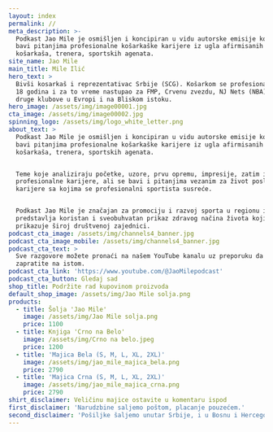 ```yaml
---
layout: index
permalink: //
meta_description: >-
  Podkast Jao Mile je osmišljen i koncipiran u vidu autorske emisije koja se
  bavi pitanjima profesionalne košarkaške karijere iz ugla afirmisanih
  košarkaša, trenera, sportskih agenata.
site_name: Jao Mile
main_title: Mile Ilić
hero_text: >
  Bivši kosarkaš i reprezentativac Srbije (SCG). Košarkom se profesionalno bavio
  18 godina i za to vreme nastupao za FMP, Crvenu zvezdu, NJ Nets (NBA) i mnoge
  druge klubove u Evropi i na Bliskom istoku.
hero_image: /assets/img/image00001.jpg
cta_image: /assets/img/image00002.jpg
spinning_logo: /assets/img/logo_white_letter.png
about_text: >
  Podkast Jao Mile je osmišljen i koncipiran u vidu autorske emisije koja se
  bavi pitanjima profesionalne košarkaške karijere iz ugla afirmisanih
  košarkaša, trenera, sportskih agenata.


  Teme koje analiziraju početke, uzore, prvu opremu, impresije, zatim izazove
  profesionalne karijere, ali se bavi i pitanjima vezanim za život posle
  karijere sa kojima se profesionalni sportista susreće.


  Podkast Jao Mile je značajan za promociju i razvoj sporta u regionu i
  predstavlja koristan i sveobuhvatan prikaz zdravog načina života koji se
  prikazuje široj društvenoj zajednici.
podcast_cta_image: /assets/img/channels4_banner.jpg
podcast_cta_image_mobile: /assets/img/channels4_banner.jpg
podcast_cta_text: >
  Sve razgovore možete pronaći na našem YouTube kanalu uz preporuku da nas
  zapratite na istom.
podcast_cta_link: 'https://www.youtube.com/@JaoMilepodcast'
podcast_cta_button: Gledaj sad
shop_title: Podržite rad kupovinom proizvoda
default_shop_image: /assets/img/Jao Mile solja.png
products:
  - title: Šolja 'Jao Mile'
    image: /assets/img/Jao Mile solja.png
    price: 1100
  - title: Knjiga 'Crno na Belo'
    image: /assets/img/Crno na belo.jpeg
    price: 1200
  - title: 'Majica Bela (S, M, L, XL, 2XL)'
    image: /assets/img/jao_mile_majica_bela.png
    price: 2790
  - title: 'Majica Crna (S, M, L, XL, 2XL)'
    image: /assets/img/jao_mile_majica_crna.png
    price: 2790
shirt_disclaimer: Veličinu majice ostavite u komentaru ispod
first_disclaimer: 'Narudzbine saljemo poštom, placanje pouzećem.'
second_disclaimer: 'Pošiljke šaljemo unutar Srbije, i u Bosnu i Hercegovinu.'
---
```


